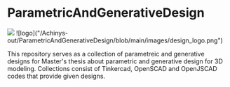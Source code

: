 # ParametricAndGenerativeDesign 

<img src="https://user-images.githubusercontent.com/85788777/234939377-7250909b-f561-4710-a701-2b9a56a2359b.png"/>
![logo]("/Achinys-out/ParametricAndGenerativeDesign/blob/main/images/design_logo.png")

This repository serves as a collection of parametreic and generative designs for Master's thesis about parametric and generative design for 3D modeling. 
Collections consist of Tinkercad, OpenSCAD and OpenJSCAD codes that provide given designs.

